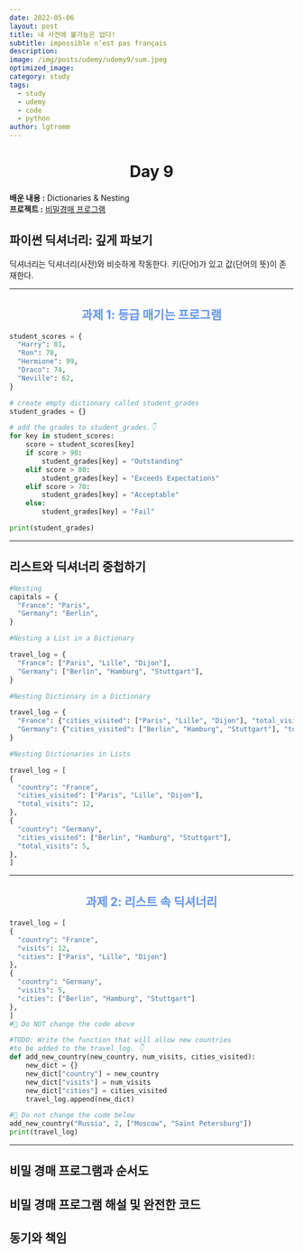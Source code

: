 ```yaml
---
date: 2022-05-06
layout: post
title: 내 사전에 불가능은 없다!
subtitle: impossible n’est pas français
description: 
image: /img/posts/udemy/udemy9/sum.jpeg
optimized_image:
category: study
tags:
  - study
  - udemy
  - code
  - python
author: lgtromm
---
```


<h1 style="text-align: center">Day 9</h1>

**배운 내용 :** Dictionaries & Nesting <br/>
**프로젝트 :** [비밀경매 프로그램](blind-auction-completed.appbrewery.repl.run)



## 파이썬 딕셔너리: 깊게 파보기
딕셔너리는 딕셔너리(사전)와 비슷하게 작동한다. 키(단어)가 있고 값(단어의 뜻)이 존재한다.

---

<h2 style="text-align:center; color: cornflowerblue" > 과제 1: 등급 매기는 프로그램 </h2>

``` py
student_scores = {
  "Harry": 81,
  "Ron": 78,
  "Hermione": 99, 
  "Draco": 74,
  "Neville": 62,
}

# create empty dictionary called student_grades
student_grades = {}

# add the grades to student_grades.👇
for key in student_scores:
    score = student_scores[key]
    if score > 90:
        student_grades[key] = "Outstanding"
    elif score > 80:
        student_grades[key] = "Exceeds Expectations"
    elif score > 70:
        student_grades[key] = "Acceptable"
    else:
        student_grades[key] = "Fail"

print(student_grades)
```

---

## 리스트와 딕셔너리 중첩하기
``` py
#Nesting 
capitals = {
  "France": "Paris",
  "Germany": "Berlin",
}

#Nesting a List in a Dictionary

travel_log = {
  "France": ["Paris", "Lille", "Dijon"],
  "Germany": ["Berlin", "Hamburg", "Stuttgart"],
}

#Nesting Dictionary in a Dictionary

travel_log = {
  "France": {"cities_visited": ["Paris", "Lille", "Dijon"], "total_visits": 12},
  "Germany": {"cities_visited": ["Berlin", "Hamburg", "Stuttgart"], "total_visits": 5},
}

#Nesting Dictionaries in Lists

travel_log = [
{
  "country": "France", 
  "cities_visited": ["Paris", "Lille", "Dijon"], 
  "total_visits": 12,
},
{
  "country": "Germany",
  "cities_visited": ["Berlin", "Hamburg", "Stuttgart"],
  "total_visits": 5,
},
]
```

---

<h2 style="text-align:center; color: cornflowerblue" > 과제 2: 리스트 속 딕셔너리 </h2>

``` py
travel_log = [
{
  "country": "France",
  "visits": 12,
  "cities": ["Paris", "Lille", "Dijon"]
},
{
  "country": "Germany",
  "visits": 5,
  "cities": ["Berlin", "Hamburg", "Stuttgart"]
},
]
#🚨 Do NOT change the code above

#TODO: Write the function that will allow new countries
#to be added to the travel_log. 👇
def add_new_country(new_country, num_visits, cities_visited):
    new_dict = {}
    new_dict["country"] = new_country
    new_dict["visits"] = num_visits
    new_dict["cities"] = cities_visited
    travel_log.append(new_dict)

#🚨 Do not change the code below
add_new_country("Russia", 2, ["Moscow", "Saint Petersburg"])
print(travel_log)
```

---

## 비밀 경매 프로그램과 순서도



## 비밀 경매 프로그램 해설 및 완전한 코드

## 동기와 책임
